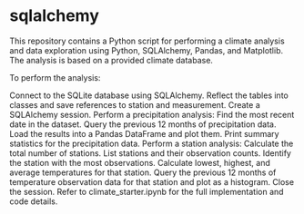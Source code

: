 # sqlalchemy
This repository contains a Python script for performing a climate analysis and data exploration using Python, SQLAlchemy, Pandas, and Matplotlib. The analysis is based on a provided climate database.

To perform the analysis:

Connect to the SQLite database using SQLAlchemy.
Reflect the tables into classes and save references to station and measurement.
Create a SQLAlchemy session.
Perform a precipitation analysis:
Find the most recent date in the dataset.
Query the previous 12 months of precipitation data.
Load the results into a Pandas DataFrame and plot them.
Print summary statistics for the precipitation data.
Perform a station analysis:
Calculate the total number of stations.
List stations and their observation counts.
Identify the station with the most observations.
Calculate lowest, highest, and average temperatures for that station.
Query the previous 12 months of temperature observation data for that station and plot as a histogram.
Close the session.
Refer to climate_starter.ipynb for the full implementation and code details.
